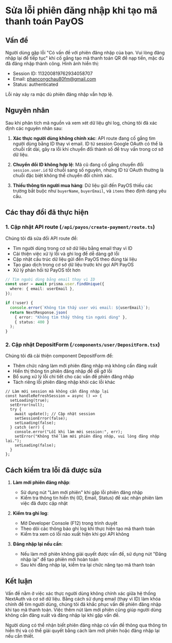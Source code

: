# Sửa lỗi phiên đăng nhập khi tạo mã thanh toán PayOS

## Vấn đề

Người dùng gặp lỗi "Có vấn đề với phiên đăng nhập của bạn. Vui lòng đăng nhập lại để tiếp tục" khi cố gắng tạo mã thanh toán QR để nạp tiền, mặc dù đã đăng nhập thành công. Hình ảnh hiển thị:

- Session ID: 113200819762934058707
- Email: phancongchau80fm@gmail.com
- Status: authenticated

Lỗi này xảy ra mặc dù phiên đăng nhập vẫn hợp lệ.

## Nguyên nhân

Sau khi phân tích mã nguồn và xem xét dữ liệu ghi log, chúng tôi đã xác định các nguyên nhân sau:

1. **Xác thực người dùng không chính xác**: API route đang cố gắng tìm người dùng bằng ID thay vì email. ID từ session Google OAuth có thể là chuỗi rất dài, gây ra lỗi khi chuyển đổi thành số để truy vấn trong cơ sở dữ liệu.

2. **Chuyển đổi ID không hợp lệ**: Mã cũ đang cố gắng chuyển đổi `session.user.id` từ chuỗi sang số nguyên, nhưng ID từ OAuth thường là chuỗi đặc biệt không thể chuyển đổi chính xác.

3. **Thiếu thông tin người mua hàng**: Dữ liệu gửi đến PayOS thiếu các trường bắt buộc như `buyerName`, `buyerEmail`, và `items` theo định dạng yêu cầu.

## Các thay đổi đã thực hiện

### 1. Cập nhật API route (`/api/payos/create-payment/route.ts`)

Chúng tôi đã sửa đổi API route để:

- Tìm người dùng trong cơ sở dữ liệu bằng email thay vì ID
- Cải thiện việc xử lý lỗi và ghi log để dễ dàng gỡ lỗi
- Cập nhật cấu trúc dữ liệu gửi đến PayOS theo đúng tài liệu
- Tạo giao dịch trong cơ sở dữ liệu trước khi gọi API PayOS
- Xử lý phản hồi từ PayOS tốt hơn

```typescript
// Tìm người dùng bằng email thay vì ID
const user = await prisma.user.findUnique({
  where: { email: userEmail },
});

if (!user) {
  console.error(`Không tìm thấy user với email: ${userEmail}`);
  return NextResponse.json(
    { error: "Không tìm thấy thông tin người dùng" },
    { status: 400 }
  );
}
```

### 2. Cập nhật DepositForm (`/components/user/DepositForm.tsx`)

Chúng tôi đã cải thiện component DepositForm để:

- Thêm chức năng làm mới phiên đăng nhập mà không cần đăng xuất
- Hiển thị thông tin phiên đăng nhập để dễ gỡ lỗi
- Bổ sung xử lý lỗi chi tiết cho các vấn đề phiên đăng nhập
- Tách riêng lỗi phiên đăng nhập khỏi các lỗi khác

```tsx
// Làm mới session mà không cần đăng nhập lại
const handleRefreshSession = async () => {
  setLoading(true);
  setError(null);
  try {
    await update(); // Cập nhật session
    setSessionError(false);
    setLoading(false);
  } catch (err) {
    console.error("Lỗi khi làm mới session:", err);
    setError("Không thể làm mới phiên đăng nhập, vui lòng đăng nhập lại.");
    setLoading(false);
  }
};
```

## Cách kiểm tra lỗi đã được sửa

1. **Làm mới phiên đăng nhập**:

   - Sử dụng nút "Làm mới phiên" khi gặp lỗi phiên đăng nhập
   - Kiểm tra thông tin hiển thị (ID, Email, Status) để xác nhận phiên làm việc đã được cập nhật

2. **Kiểm tra ghi log**:

   - Mở Developer Console (F12) trong trình duyệt
   - Theo dõi các thông báo ghi log khi thực hiện tạo mã thanh toán
   - Kiểm tra xem có lỗi nào xuất hiện khi gọi API không

3. **Đăng nhập lại nếu cần**:
   - Nếu làm mới phiên không giải quyết được vấn đề, sử dụng nút "Đăng nhập lại" để tạo phiên mới hoàn toàn
   - Sau khi đăng nhập lại, kiểm tra lại chức năng tạo mã thanh toán

## Kết luận

Vấn đề nằm ở việc xác thực người dùng không chính xác giữa hệ thống NextAuth và cơ sở dữ liệu. Bằng cách sử dụng email (thay vì ID) làm khóa chính để tìm người dùng, chúng tôi đã khắc phục vấn đề phiên đăng nhập khi tạo mã thanh toán. Việc thêm nút làm mới phiên cũng giúp người dùng không cần đăng xuất và đăng nhập lại khi gặp vấn đề.

Người dùng có thể nhận biết phiên đăng nhập có vấn đề thông qua thông tin hiển thị và có thể giải quyết bằng cách làm mới phiên hoặc đăng nhập lại nếu cần thiết.
